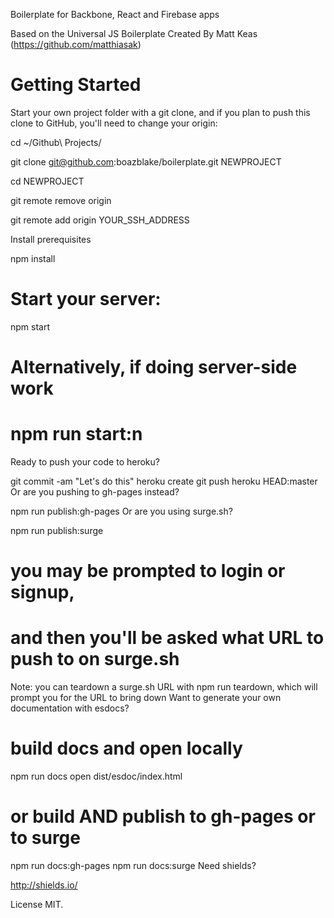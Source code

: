 Boilerplate for Backbone, React and Firebase apps

Based on the Universal JS Boilerplate Created By Matt Keas (https://github.com/matthiasak)


# Getting Started
Start your own project folder with a git clone, and if you plan to push this clone to GitHub, you'll need to change your origin:

cd ~/Github\ Projects/

git clone git@github.com:boazblake/boilerplate.git NEWPROJECT

cd NEWPROJECT

git remote remove origin

git remote add origin YOUR_SSH_ADDRESS

Install prerequisites

npm install

# Start your server:

npm start

# Alternatively, if doing server-side work
# npm run start:n
Ready to push your code to heroku?

git commit -am "Let's do this"
heroku create <my app name>
git push heroku HEAD:master
Or are you pushing to gh-pages instead?

npm run publish:gh-pages
Or are you using surge.sh?

npm run publish:surge
# you may be prompted to login or signup,
# and then you'll be asked what URL to push to on surge.sh
Note: you can teardown a surge.sh URL with npm run teardown, which will prompt you for the URL to bring down
Want to generate your own documentation with esdocs?

# build docs and open locally
npm run docs
open dist/esdoc/index.html
# or build AND publish to gh-pages or to surge
npm run docs:gh-pages
npm run docs:surge
Need shields?

http://shields.io/

License
MIT.

